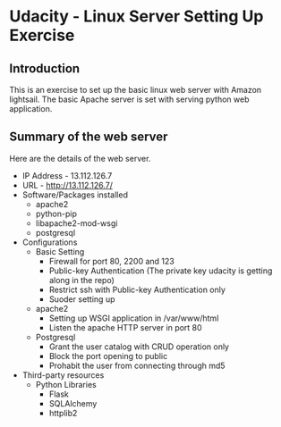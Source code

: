 # Udacity - Linux Server Setting Up Exercise
## Introduction
This is an exercise to set up the basic linux web
server with Amazon lightsail. The basic Apache server
is set with serving python web application.
## Summary of the web server
Here are the details of the web server.
* IP Address -  13.112.126.7
* URL - http://13.112.126.7/
* Software/Packages installed
	* apache2
	* python-pip
	* libapache2-mod-wsgi
	* postgresql
* Configurations
	* Basic Setting
		* Firewall for port 80, 2200 and 123
		* Public-key Authentication (The private key udacity 
		is getting along in the repo)
		* Restrict ssh with Public-key Authentication only
		* Suoder setting up
	* apache2
		* Setting up WSGI application in 
		/var/www/html
		* Listen the apache HTTP server in port 80
	* Postgresql
		* Grant the user catalog with CRUD operation only
		* Block the port opening to public
		* Prohabit the user from connecting through md5
* Third-party resources
	* Python Libraries
		* Flask
		* SQLAlchemy
		* httplib2